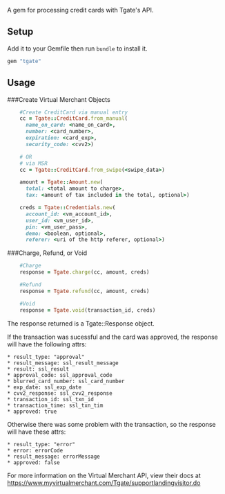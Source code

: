 A gem for processing credit cards with Tgate's API.

## Setup

Add it to your Gemfile then run `bundle` to install it.

```ruby
gem "tgate"
```


## Usage
###Create Virtual Merchant Objects
```ruby
    #Create CreditCard via manual entry
    cc = Tgate::CreditCard.from_manual(
      name_on_card: <name_on_card>,
      number: <card_number>,
      expiration: <card_exp>,
      security_code: <cvv2>)

    # OR
    # via MSR
    cc = Tgate::CreditCard.from_swipe(<swipe_data>)

    amount = Tgate::Amount.new(
      total: <total amount to charge>,
      tax: <amount of tax included in the total, optional>)

    creds = Tgate::Credentials.new(
      account_id: <vm_account_id>,
      user_id: <vm_user_id>,
      pin: <vm_user_pass>,
      demo: <boolean, optional>,
      referer: <uri of the http referer, optional>)
```

###Charge, Refund, or Void
```ruby
    #Charge
    response = Tgate.charge(cc, amount, creds)

    #Refund
    response = Tgate.refund(cc, amount, creds)

    #Void
    response = Tgate.void(transaction_id, creds)
```

The response returned is a Tgate::Response object.

If the transaction was sucessful and the card was approved, the response will have the following attrs:

    * result_type: "approval"
    * result_message: ssl_result_message
    * result: ssl_result
    * approval_code: ssl_approval_code
    * blurred_card_number: ssl_card_number
    * exp_date: ssl_exp_date
    * cvv2_response: ssl_cvv2_response
    * transaction_id: ssl_txn_id
    * transaction_time: ssl_txn_tim
    * approved: true


Otherwise there was some problem with the transaction, so the response will have these attrs:

    * result_type: "error"
    * error: errorCode
    * result_message: errorMessage
    * approved: false


For more information on the Virtual Merchant API, view their docs at
https://www.myvirtualmerchant.com/Tgate/supportlandingvisitor.do
